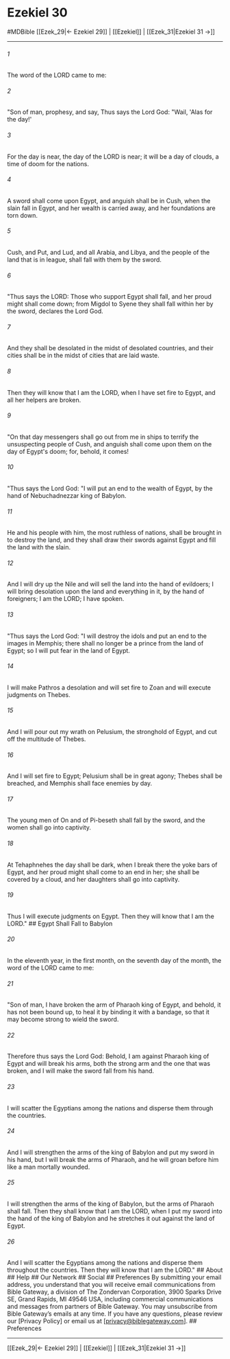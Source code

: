 # Ezekiel 30
#MDBible
[[Ezek_29|← Ezekiel 29]] | [[Ezekiel]] | [[Ezek_31|Ezekiel 31 →]]

***






###### 1 


The word of the LORD came to me: 





###### 2 


"Son of man, prophesy, and say, Thus says the Lord God: "Wail, 'Alas for the day!' 





###### 3 


For the day is near, the day of the LORD is near; it will be a day of clouds, a time of doom for the nations. 





###### 4 


A sword shall come upon Egypt, and anguish shall be in Cush, when the slain fall in Egypt, and her wealth is carried away, and her foundations are torn down. 





###### 5 


Cush, and Put, and Lud, and all Arabia, and Libya, and the people of the land that is in league, shall fall with them by the sword. 





###### 6 


"Thus says the LORD: Those who support Egypt shall fall, and her proud might shall come down; from Migdol to Syene they shall fall within her by the sword, declares the Lord God. 





###### 7 


And they shall be desolated in the midst of desolated countries, and their cities shall be in the midst of cities that are laid waste. 





###### 8 


Then they will know that I am the LORD, when I have set fire to Egypt, and all her helpers are broken. 





###### 9 


"On that day messengers shall go out from me in ships to terrify the unsuspecting people of Cush, and anguish shall come upon them on the day of Egypt's doom; for, behold, it comes! 





###### 10 


"Thus says the Lord God: "I will put an end to the wealth of Egypt, by the hand of Nebuchadnezzar king of Babylon. 





###### 11 


He and his people with him, the most ruthless of nations, shall be brought in to destroy the land, and they shall draw their swords against Egypt and fill the land with the slain. 





###### 12 


And I will dry up the Nile and will sell the land into the hand of evildoers; I will bring desolation upon the land and everything in it, by the hand of foreigners; I am the LORD; I have spoken. 





###### 13 


"Thus says the Lord God: "I will destroy the idols and put an end to the images in Memphis; there shall no longer be a prince from the land of Egypt; so I will put fear in the land of Egypt. 





###### 14 


I will make Pathros a desolation and will set fire to Zoan and will execute judgments on Thebes. 





###### 15 


And I will pour out my wrath on Pelusium, the stronghold of Egypt, and cut off the multitude of Thebes. 





###### 16 


And I will set fire to Egypt; Pelusium shall be in great agony; Thebes shall be breached, and Memphis shall face enemies by day. 





###### 17 


The young men of On and of Pi-beseth shall fall by the sword, and the women shall go into captivity. 





###### 18 


At Tehaphnehes the day shall be dark, when I break there the yoke bars of Egypt, and her proud might shall come to an end in her; she shall be covered by a cloud, and her daughters shall go into captivity. 





###### 19 


Thus I will execute judgments on Egypt. Then they will know that I am the LORD." ## Egypt Shall Fall to Babylon 





###### 20 


In the eleventh year, in the first month, on the seventh day of the month, the word of the LORD came to me: 





###### 21 


"Son of man, I have broken the arm of Pharaoh king of Egypt, and behold, it has not been bound up, to heal it by binding it with a bandage, so that it may become strong to wield the sword. 





###### 22 


Therefore thus says the Lord God: Behold, I am against Pharaoh king of Egypt and will break his arms, both the strong arm and the one that was broken, and I will make the sword fall from his hand. 





###### 23 


I will scatter the Egyptians among the nations and disperse them through the countries. 





###### 24 


And I will strengthen the arms of the king of Babylon and put my sword in his hand, but I will break the arms of Pharaoh, and he will groan before him like a man mortally wounded. 





###### 25 


I will strengthen the arms of the king of Babylon, but the arms of Pharaoh shall fall. Then they shall know that I am the LORD, when I put my sword into the hand of the king of Babylon and he stretches it out against the land of Egypt. 





###### 26 


And I will scatter the Egyptians among the nations and disperse them throughout the countries. Then they will know that I am the LORD." ## About ## Help ## Our Network ## Social ## Preferences By submitting your email address, you understand that you will receive email communications from Bible Gateway, a division of The Zondervan Corporation, 3900 Sparks Drive SE, Grand Rapids, MI 49546 USA, including commercial communications and messages from partners of Bible Gateway. You may unsubscribe from Bible Gateway&rsquo;s emails at any time. If you have any questions, please review our [Privacy Policy] or email us at [privacy@biblegateway.com]. ## Preferences

***

[[Ezek_29|← Ezekiel 29]] | [[Ezekiel]] | [[Ezek_31|Ezekiel 31 →]]

